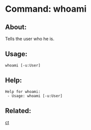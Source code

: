Command: whoami
====================

About:
--------------------
Tells the user who he is.

Usage:
--------------------
```
whoami [-u:User] 
```

Help:
--------------------
```
Help for whoami:
 - Usage: whoami [-u:User] 

```

Related:
--------------------
[ct](index.md)
